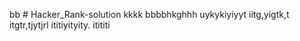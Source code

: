 bb # Hacker_Rank-solution
kkkk
bbbbhkghhh
uykykiyiyyt
iitg,yigtk,t
itgtr,tjytjrl
ititiyityity.
itititi

